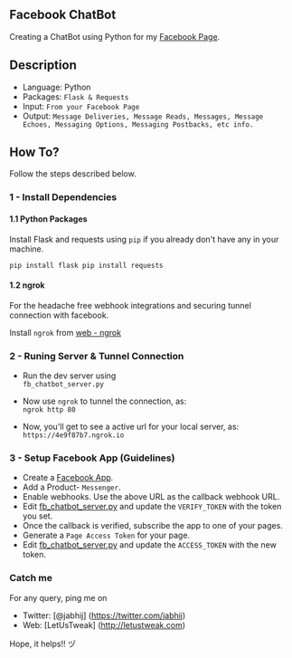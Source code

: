 ## Facebook ChatBot

Creating a ChatBot using Python for my [Facebook Page](https://www.facebook.com/geeksangle/).

## Description

- Language: Python
- Packages: `Flask & Requests`
- Input: `From your Facebook Page`
- Output: `Message Deliveries, Message Reads, Messages, Message Echoes, Messaging Options, Messaging Postbacks, etc info.`

## How To?

Follow the steps described below.

### 1 - Install Dependencies 

#### 1.1 Python Packages

Install Flask and requests using `pip` if you already don't have any in your machine.

`pip install flask
pip install requests`

#### 1.2 ngrok

For the headache free webhook integrations and securing tunnel connection with facebook.

Install `ngrok` from [web - ngrok](https://ngrok.com/)

### 2 - Runing Server & Tunnel Connection

- Run the dev server using    
`fb_chatbot_server.py`

- Now use `ngrok` to tunnel the connection, as:   
`ngrok http 80`

- Now, you'll get to see a active url for your local server, as:    
`https://4e9f87b7.ngrok.io`

### 3 - Setup Facebook App (Guidelines)

- Create a [Facebook App](https://developers.facebook.com/apps/).
- Add a Product- `Messenger`.
- Enable webhooks. Use the above URL as the callback webhook URL.
- Edit [fb_chatbot_server.py](https://github.com/jabhij/Facebook_ChatBot/blob/master/fb_chatbot_server.py) and update the `VERIFY_TOKEN` with the token you set.
- Once the callback is verified, subscribe the app to one of your pages.
- Generate a `Page Access Token` for your page.
- Edit [fb_chatbot_server.py](https://github.com/jabhij/Facebook_ChatBot/blob/master/fb_chatbot_server.py) and update the `ACCESS_TOKEN` with the new token.

### Catch me

For any query, ping me on 
- Twitter: [@jabhij] (https://twitter.com/jabhij)
- Web: [LetUsTweak] (http://letustweak.com)

Hope, it helps!! ヅ
